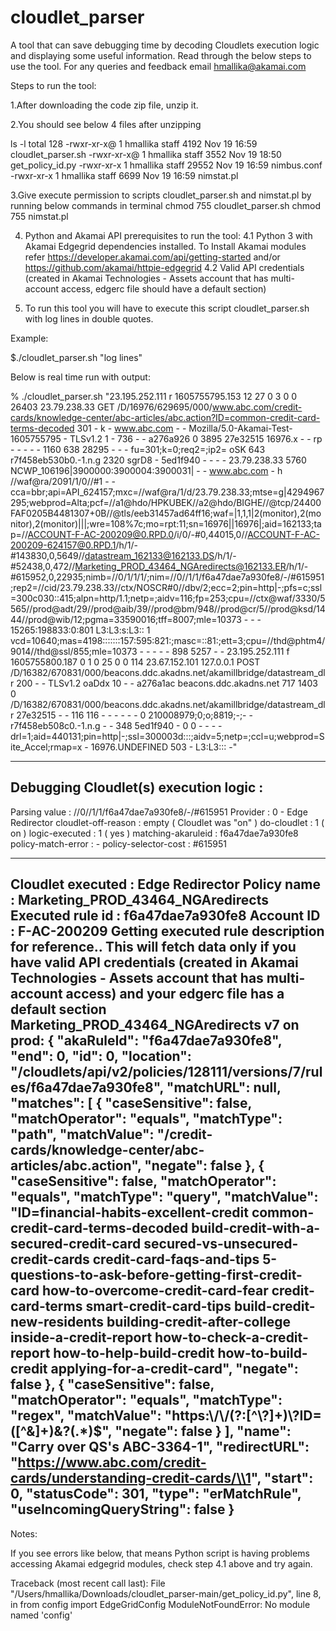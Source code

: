 # cloudlet_parser

A tool that can save debugging time by decoding Cloudlets execution logic and displaying some useful information. Read through the below steps to use the tool. For any queries and feedback email hmallika@akamai.com

Steps to run the tool:

1.After downloading the code zip file, unzip it.

2.You should see below 4 files after unzipping

 ls -l
total 128
-rwxr-xr-x@  1 hmallika  staff   4192 Nov 19 16:59 cloudlet_parser.sh
-rwxr-xr-x@  1 hmallika  staff   3552 Nov 19 18:50 get_policy_id.py
-rwxr-xr-x   1 hmallika  staff  29552 Nov 19 16:59 nimbus.conf
-rwxr-xr-x   1 hmallika  staff   6699 Nov 19 16:59 nimstat.pl

3.Give execute permission to scripts cloudlet_parser.sh and nimstat.pl by running below commands in terminal 
    chmod 755 cloudlet_parser.sh
    chmod 755 nimstat.pl
 
4. Python and Akamai API prerequisites to run the tool:
    4.1 Python 3 with Akamai Edgegrid dependencies installed.
        To Install Akamai modules refer https://developer.akamai.com/api/getting-started  and/or https://github.com/akamai/httpie-edgegrid
    4.2 Valid API credentials (created in Akamai Technologies - Assets account that has multi-account access, edgerc file should have a default section) 

5. To run this tool you will have to execute this  script cloudlet_parser.sh with log lines in double quotes.

Example:

$./cloudlet_parser.sh  "log lines"

Below is real time run with output:

% ./cloudlet_parser.sh "23.195.252.111 r 1605755795.153 12 27 0 3 0 0 26403 23.79.238.33 GET /D/16976/629695/000/www.abc.com/credit-cards/knowledge-center/abc-articles/abc.action?ID=common-credit-card-terms-decoded 301 - k - www.abc.com - - Mozilla/5.0-Akamai-Test-1605755795 - TLSv1.2 1 - 736 - - a276a926 0 3895 27e32515 16976.x - - rp - - - - - 1160 638 28295 - - - fu=301;k=0;req2=;ip2= oSK 643 r7f458eb530b0.-1.n.g 2320 sgrD8 - 5ed1f940 - - - - 23.79.238.33 5760 NCWP_106196|3900000:3900004:3900031| - - www.abc.com - h //waf@ra/2091/1/0//#1 - - cca=bbr;api=API_624157;mxc=//waf@ra/1/d/23.79.238.33;mtse=g|4294967295;webprod=Alta;pcf=//a1@hdo/HPKUBEK\//a2@hdo/BIGHE\//@tcp/24400FAF0205B4481307+0B\//@tls/eeb31457ad64ff16;waf=|1,1,1|2(monitor),2(monitor),2(monitor)|||;wre=108%7c;mo=rpt:11;sn=16976||16976|;aid=162133;tap=//ACCOUNT-F-AC-200209@0.RPD.0/i/0/-#0,44015,0\//ACCOUNT-F-AC-200209-624157@0.RPD.1/h/1/-#143830,0,5649\//datastream_162133@162133.DS/h/1/-#52438,0,472\//Marketing_PROD_43464_NGAredirects@162133.ER/h/1/-#615952,0,22935;nimb=//0/1/1/1/;nim=//0//1/1/f6a47dae7a930fe8/-/#615951;rep2=//cid/23.79.238.33\//ctx/NOSCR#0\//dbv/2;ecc=2;pin=http|-;pfs=c;ssl=300c030::415;alpn=http/1.1;netp=;aidv=116;fp=253;cpu=//ctx@waf/3330/5565\//prod@adt/29\//prod@aib/39\//prod@bm/948\//prod@cr/5\//prod@ksd/1444\//prod@wib/12;pgma=33590016;tff=8007;mle=10373 - - - 15265:198833:0:801 L3:L3:s:L3:: 1 vcd=10640;mas=4198:::::::157:595:821:;masc=::81:;ett=3;cpu=//thd@phtm4/9014\//thd@ssl/855;mle=10373 - - - - - 898 5257 - -
23.195.252.111 f 1605755800.187 0 1 0 25 0 0 114 23.67.152.101 127.0.0.1 POST /D/16382/670831/000/beacons.ddc.akadns.net/akamillbridge/datastream_dlr 200 - - TLSv1.2 oaDdx 10 - - a276a1ac beacons.ddc.akadns.net 717 1403 0 /D/16382/670831/000/beacons.ddc.akadns.net/akamillbridge/datastream_dlr 27e32515 - - 116 116 - - - - - - 0 210008979;0;o;8819;-;- - r7f458eb508c0.-1.n.g - - 348 5ed1f940 - 0 0 - - - - drl=1;aid=440131;pin=http|-;ssl=300003d:::;aidv=5;netp=;ccl=u;webprod=Site_Accel;rmap=x - 16976.UNDEFINED 503 - L3:L3::: -"


------------------------------------
Debugging Cloudlet(s) execution logic :
------------------------------------
Parsing value                 : //0//1/1/f6a47dae7a930fe8/-/#615951
Provider                      : 0 - Edge Redirector
cloudlet-off-reason           : empty ( Cloudlet was "on" )
do-cloudlet                   : 1 ( on )
logic-executed                : 1 ( yes )
matching-akaruleid            : f6a47dae7a930fe8
policy-match-error            : -
policy-selector-cost          : #615951

------------------------------------
Cloudlet executed :  Edge Redirector
Policy name : Marketing_PROD_43464_NGAredirects
Executed rule id :  f6a47dae7a930fe8
Account ID : F-AC-200209
Getting executed rule description for reference..
This will fetch data only if you have valid API credentials (created in Akamai Technologies - Assets account that has multi-account access) and your edgerc file has a default section
Marketing_PROD_43464_NGAredirects v7 on prod:
{
    "akaRuleId": "f6a47dae7a930fe8",
    "end": 0,
    "id": 0,
    "location": "/cloudlets/api/v2/policies/128111/versions/7/rules/f6a47dae7a930fe8",
    "matchURL": null,
    "matches": [
        {
            "caseSensitive": false,
            "matchOperator": "equals",
            "matchType": "path",
            "matchValue": "/credit-cards/knowledge-center/abc-articles/abc.action",
            "negate": false
        },
        {
            "caseSensitive": false,
            "matchOperator": "equals",
            "matchType": "query",
            "matchValue": "ID=financial-habits-excellent-credit common-credit-card-terms-decoded build-credit-with-a-secured-credit-card secured-vs-unsecured-credit-cards credit-card-faqs-and-tips 5-questions-to-ask-before-getting-first-credit-card how-to-overcome-credit-card-fear credit-card-terms smart-credit-card-tips build-credit-new-residents building-credit-after-college inside-a-credit-report how-to-check-a-credit-report how-to-help-build-credit how-to-build-credit applying-for-a-credit-card",
            "negate": false
        },
        {
            "caseSensitive": false,
            "matchOperator": "equals",
            "matchType": "regex",
            "matchValue": "https:\\/\\/(?:[^\\?]+)\\?ID=([^&]+)&?(.*)$",
            "negate": false
        }
    ],
    "name": "Carry over QS's ABC-3364-1",
    "redirectURL": "https://www.abc.com/credit-cards/understanding-credit-cards/\\1",
    "start": 0,
    "statusCode": 301,
    "type": "erMatchRule",
    "useIncomingQueryString": false
}
------------------------------------



Notes:

If you see errors like below, that means Python script is having problems accessing Akamai edgegrid modules, check step 4.1 above and try again.


Traceback (most recent call last):
  File "/Users/hmallika/Downloads/cloudlet_parser-main/get_policy_id.py", line 8, in <module>
    from config import EdgeGridConfig
ModuleNotFoundError: No module named 'config'
